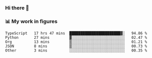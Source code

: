 ### Hi there 👋

### 📊 My work in figures

<!--START_SECTION:waka-->
```text
TypeScript   17 hrs 47 mins  ███████████████████████▓░   94.86 % 
Python       27 mins         ▓░░░░░░░░░░░░░░░░░░░░░░░░   02.47 % 
Org          13 mins         ▒░░░░░░░░░░░░░░░░░░░░░░░░   01.21 % 
JSON         8 mins          ▒░░░░░░░░░░░░░░░░░░░░░░░░   00.73 % 
Other        3 mins          ░░░░░░░░░░░░░░░░░░░░░░░░░   00.35 % 
```
<!--END_SECTION:waka-->

